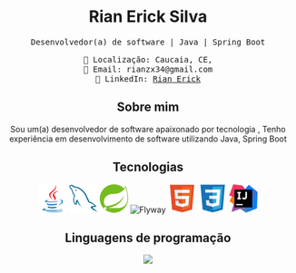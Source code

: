 
<h1 align="center">Rian Erick Silva</h1>

<p align="center">
  <samp>Desenvolvedor(a) de software | Java | Spring Boot </samp>
  <br>
</p>

<p align="center">
  <samp>
    📍 Localização: Caucaia, CE,  <br>
    📧 Email: rianzx34@gmail.com <br>
    💼 LinkedIn: <a href="https://www.linkedin.com/in/RianErick/">Rian Erick</a> <br>
  </samp>
</p>

<h2 align="center">Sobre mim</h2>

<p align="center">
  Sou um(a) desenvolvedor de software apaixonado por tecnologia , Tenho experiência em desenvolvimento de software utilizando Java, Spring Boot
</p>


<h2 align="center">Tecnologias</h2>

<p align="center">
  <img src="https://raw.githubusercontent.com/devicons/devicon/master/icons/java/java-original.svg" alt="Java" width="50" height="50"/>
  <img src="https://raw.githubusercontent.com/devicons/devicon/master/icons/mysql/mysql-original.svg" alt="MySQL" width="50" height="50"/>
  <img src="https://raw.githubusercontent.com/devicons/devicon/master/icons/spring/spring-original.svg" alt="Spring Boot" width="50" height="50"/>
  <img src="https://www.flywaydb.org/assets/logo/flyway-logo-tm.png" alt="Flyway" width="100" height="50"/>
  <img src="https://raw.githubusercontent.com/devicons/devicon/master/icons/html5/html5-original.svg" alt="HTML" width="50" height="50"/>
  <img src="https://raw.githubusercontent.com/devicons/devicon/master/icons/css3/css3-original.svg" alt="CSS" width="50" height="50"/>
  <img src="https://raw.githubusercontent.com/devicons/devicon/master/icons/intellij/intellij-original.svg" alt="IntelliJ" width="50" height="50"/>
</p>

<h2 align="center">Linguagens de programação</h2>

<p align="center">
  <a href="https://github.com/RianErick">
    <img height="180em" src="https://github-readme-stats.vercel.app/api/top-langs/?username=RianErick&layout=compact&langs_count=8&theme=dark"/>
  </a>
</p>







